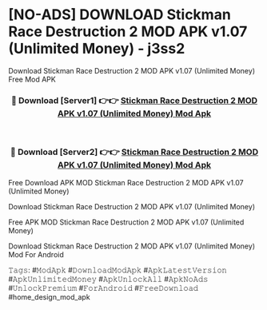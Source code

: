 # [NO-ADS] DOWNLOAD Stickman Race Destruction 2 MOD APK v1.07 (Unlimited Money) - j3ss2
Download Stickman Race Destruction 2 MOD APK v1.07 (Unlimited Money) Free Mod APK

<div align="center">
<h3>🔴 Download [Server1] 👉👉 <a href="https://apk-comot.site?title=Stickman_Race_Destruction_2_MOD_APK_v1.07_(Unlimited_Money)">Stickman Race Destruction 2 MOD APK v1.07 (Unlimited Money) Mod Apk</a></h3><br>

<h3>🔴 Download [Server2] 👉👉 <a href="https://apk-comot.site?title=Stickman_Race_Destruction_2_MOD_APK_v1.07_(Unlimited_Money)">Stickman Race Destruction 2 MOD APK v1.07 (Unlimited Money) Mod Apk</a></h3>
</div>


Free Download APK MOD Stickman Race Destruction 2 MOD APK v1.07 (Unlimited Money)

Download Stickman Race Destruction 2 MOD APK v1.07 (Unlimited Money) 

Free APK MOD Stickman Race Destruction 2 MOD APK v1.07 (Unlimited Money) 

Download Stickman Race Destruction 2 MOD APK v1.07 (Unlimited Money) Mod For Android

𝚃𝚊𝚐𝚜: #𝙼𝚘𝚍𝙰𝚙𝚔 #𝙳𝚘𝚠𝚗𝚕𝚘𝚊𝚍𝙼𝚘𝚍𝙰𝚙𝚔 #𝙰𝚙𝚔𝙻𝚊𝚝𝚎𝚜𝚝𝚅𝚎𝚛𝚜𝚒𝚘𝚗 #𝙰𝚙𝚔𝚄𝚗𝚕𝚒𝚖𝚒𝚝𝚎𝚍𝙼𝚘𝚗𝚎𝚢 #𝙰𝚙𝚔𝚄𝚗𝚕𝚘𝚌𝚔𝙰𝚕𝚕 #𝙰𝚙𝚔𝙽𝚘𝙰𝚍𝚜 #𝚄𝚗𝚕𝚘𝚌𝚔𝙿𝚛𝚎𝚖𝚒𝚞𝚖 #𝙵𝚘𝚛𝙰𝚗𝚍𝚛𝚘𝚒𝚍 #𝙵𝚛𝚎𝚎𝙳𝚘𝚠𝚗𝚕𝚘𝚊𝚍 #home_design_mod_apk